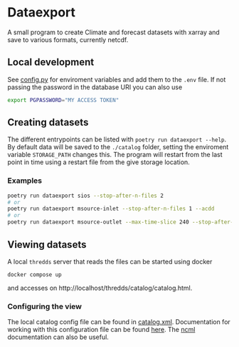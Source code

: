 # Dataexport

A small program to create Climate and forecast datasets with xarray and save to various formats, currently netcdf.

## Local development

See [config.py](./dataexport/config.py) for enviroment variables and add them to the `.env` file.
If not passing the password in the database URI you can also use

```bash
export PGPASSWORD="MY ACCESS TOKEN"
```

## Creating datasets

The different entrypoints can be listed with `poetry run dataexport --help`. By default data will be saved to the `./catalog` folder, setting the enviroment variable `STORAGE_PATH` changes this. The program will restart from the last point in time using a restart file from the give storage location.

### Examples

```bash
poetry run dataexport sios --stop-after-n-files 2
# or
poetry run dataexport msource-inlet --stop-after-n-files 1 --acdd
# or
poetry run dataexport msource-outlet --max-time-slice 240 --stop-after-n-files 2 --acdd
```



## Viewing datasets

A local `thredds` server that reads the files can be started using docker

```base
docker compose up
```

and accesses on http://localhost/thredds/catalog/catalog.html. 

### Configuring the view

The local catalog config file can be found in [catalog.xml](./catalog/catalog.xml). Documentation for working with this configuration file can be found [here](https://docs.unidata.ucar.edu/tds/current/userguide/basic_config_catalog.html). The [ncml](https://docs.unidata.ucar.edu/netcdf-java/current/userguide/basic_ncml_tutorial.html) documentation can also be useful.
